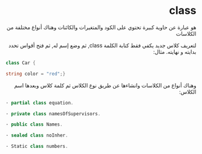 <div dir = "rtl">

# class
</div>

<div dir = "rtl">
هو عبارة عن حاوية كبيرة تحتوي على الكود والمتغيرات والكائنات وهناك أنواع مختلفة من الكلاسات

لتعريف كلاس جديد يكفي فقط كتابة الكلمة class, ثم وضع إسم له, ثم فتح أقواس تحدد بدايته و نهايته. مثال:
</div>

```c#
class Car {

string color = "red";}
```
<div dir = "rtl">

وهناك أنواع من الكلاسات وانشاءها عن طريق نوع الكلاس ثم كلمة كلاس وبعدها اسم الكلاس:
</div>

```c#
· partial class equation.

· private class namesOfSupervisors.

· public class Names.

· sealed class noInher.

· Static class numbers.
